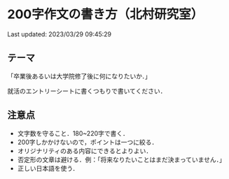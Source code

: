 # 200字作文の書き方（北村研究室）
Last updated: 2023/03/29 09:45:29

## テーマ

「卒業後あるいは大学院修了後に何になりたいか．」

就活のエントリーシートに書くつもりで書いてください．

## 注意点
* 文字数を守ること．180~220字で書く．
* 200字しかかけないので，ポイントは一つに絞る．
* オリジナリティのある内容にできるとよりよい．
* 否定形の文章は避ける．例：「将来なりたいことはまだ決まっていません．」
* 正しい日本語を使う．
